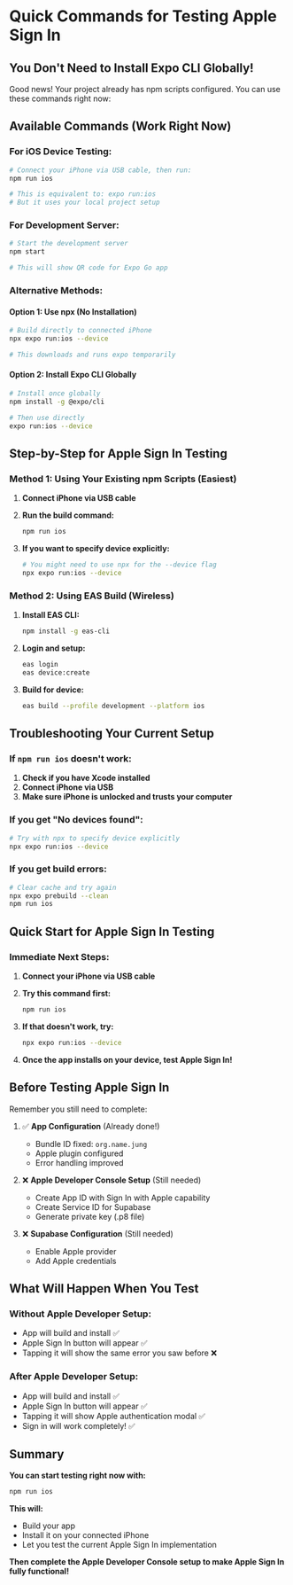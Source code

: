 # Quick Commands for Testing Apple Sign In

## You Don't Need to Install Expo CLI Globally!

Good news! Your project already has npm scripts configured. You can use these commands right now:

## Available Commands (Work Right Now)

### For iOS Device Testing:
```bash
# Connect your iPhone via USB cable, then run:
npm run ios

# This is equivalent to: expo run:ios
# But it uses your local project setup
```

### For Development Server:
```bash
# Start the development server
npm start

# This will show QR code for Expo Go app
```

### Alternative Methods:

#### Option 1: Use npx (No Installation)
```bash
# Build directly to connected iPhone
npx expo run:ios --device

# This downloads and runs expo temporarily
```

#### Option 2: Install Expo CLI Globally
```bash
# Install once globally
npm install -g @expo/cli

# Then use directly
expo run:ios --device
```

## Step-by-Step for Apple Sign In Testing

### Method 1: Using Your Existing npm Scripts (Easiest)

1. **Connect iPhone via USB cable**

2. **Run the build command:**
   ```bash
   npm run ios
   ```

3. **If you want to specify device explicitly:**
   ```bash
   # You might need to use npx for the --device flag
   npx expo run:ios --device
   ```

### Method 2: Using EAS Build (Wireless)

1. **Install EAS CLI:**
   ```bash
   npm install -g eas-cli
   ```

2. **Login and setup:**
   ```bash
   eas login
   eas device:create
   ```

3. **Build for device:**
   ```bash
   eas build --profile development --platform ios
   ```

## Troubleshooting Your Current Setup

### If `npm run ios` doesn't work:

1. **Check if you have Xcode installed**
2. **Connect iPhone via USB**
3. **Make sure iPhone is unlocked and trusts your computer**

### If you get "No devices found":
```bash
# Try with npx to specify device explicitly
npx expo run:ios --device
```

### If you get build errors:
```bash
# Clear cache and try again
npx expo prebuild --clean
npm run ios
```

## Quick Start for Apple Sign In Testing

### Immediate Next Steps:

1. **Connect your iPhone via USB cable**

2. **Try this command first:**
   ```bash
   npm run ios
   ```

3. **If that doesn't work, try:**
   ```bash
   npx expo run:ios --device
   ```

4. **Once the app installs on your device, test Apple Sign In!**

## Before Testing Apple Sign In

Remember you still need to complete:

1. ✅ **App Configuration** (Already done!)
   - Bundle ID fixed: `org.name.jung`
   - Apple plugin configured
   - Error handling improved

2. ❌ **Apple Developer Console Setup** (Still needed)
   - Create App ID with Sign In with Apple capability
   - Create Service ID for Supabase
   - Generate private key (.p8 file)

3. ❌ **Supabase Configuration** (Still needed)
   - Enable Apple provider
   - Add Apple credentials

## What Will Happen When You Test

### Without Apple Developer Setup:
- App will build and install ✅
- Apple Sign In button will appear ✅
- Tapping it will show the same error you saw before ❌

### After Apple Developer Setup:
- App will build and install ✅
- Apple Sign In button will appear ✅
- Tapping it will show Apple authentication modal ✅
- Sign in will work completely! ✅

## Summary

**You can start testing right now with:**
```bash
npm run ios
```

**This will:**
- Build your app
- Install it on your connected iPhone
- Let you test the current Apple Sign In implementation

**Then complete the Apple Developer Console setup to make Apple Sign In fully functional!**
